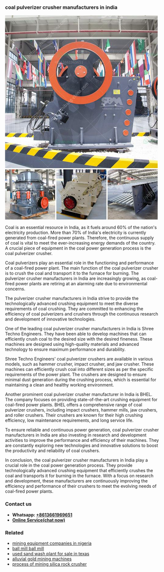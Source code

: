 <h3>coal pulverizer crusher manufacturers in india</h3><img src='1708497376.jpg' alt=''><p>Coal is an essential resource in India, as it fuels around 60% of the nation's electricity production. More than 70% of India's electricity is currently generated from coal-fired power plants. Therefore, the continuous supply of coal is vital to meet the ever-increasing energy demands of the country. A crucial piece of equipment in the coal power generation process is the coal pulverizer crusher.</p><p>Coal pulverizers play an essential role in the functioning and performance of a coal-fired power plant. The main function of the coal pulverizer crusher is to crush the coal and transport it to the furnace for burning. The pulverizer crusher manufacturers in India are increasingly growing, as coal-fired power plants are retiring at an alarming rate due to environmental concerns.</p><p>The pulverizer crusher manufacturers in India strive to provide the technologically advanced crushing equipment to meet the diverse requirements of coal crushing. They are committed to enhancing the efficiency of coal pulverizers and crushers through the continuous research and development of innovative technologies.</p><p>One of the leading coal pulverizer crusher manufacturers in India is Shree Techno Engineers. They have been able to develop machines that can efficiently crush coal to the desired size with the desired fineness. These machines are designed using high-quality materials and advanced technology to ensure maximum performance and durability.</p><p>Shree Techno Engineers' coal pulverizer crushers are available in various models, such as hammer crusher, impact crusher, and jaw crusher. These machines can efficiently crush coal into different sizes as per the specific requirements of the power plant. The crushers are designed to ensure minimal dust generation during the crushing process, which is essential for maintaining a clean and healthy working environment.</p><p>Another prominent coal pulverizer crusher manufacturer in India is BHEL. The company focuses on providing state-of-the-art crushing equipment for coal-fired power plants. BHEL offers a comprehensive range of coal pulverizer crushers, including impact crushers, hammer mills, jaw crushers, and roller crushers. Their crushers are known for their high crushing efficiency, low maintenance requirements, and long service life.</p><p>To ensure reliable and continuous power generation, coal pulverizer crusher manufacturers in India are also investing in research and development activities to improve the performance and efficiency of their machines. They are constantly exploring new technologies and innovative solutions to boost the productivity and reliability of coal crushers.</p><p>In conclusion, the coal pulverizer crusher manufacturers in India play a crucial role in the coal power generation process. They provide technologically advanced crushing equipment that efficiently crushes the coal and transports it for burning in the furnace. With a focus on research and development, these manufacturers are continuously improving the efficiency and performance of their crushers to meet the evolving needs of coal-fired power plants.</p><h3>Contact us</h3><ul><li><strong>Whatsapp:&nbsp;<a href="https://wa.me/8613661969651">+8613661969651</a></strong></li><li><a href="https://swt.shibang-china.com/?git&amp;zhl&amp;coal pulverizer crusher manufacturers in india"><strong>Online Service(chat now)</strong></a></li></ul><h3>Related</h3><ul><li><a href='mining equipment companies in nigeria.md'>mining equipment companies in nigeria</a></li><li><a href='ball mill ball mill.md'>ball mill ball mill</a></li><li><a href='used sand wash plant for sale in texas.md'>used sand wash plant for sale in texas</a></li><li><a href='alluvial gold mining machines.md'>alluvial gold mining machines</a></li><li><a href='process of mining silica rock crusher.md'>process of mining silica rock crusher</a></li></ul>